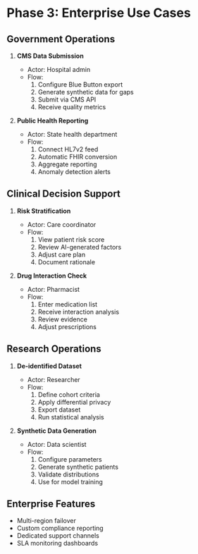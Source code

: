 # Phase 3: Enterprise Use Cases

## Government Operations
1. **CMS Data Submission**
   - Actor: Hospital admin
   - Flow:
     1. Configure Blue Button export
     2. Generate synthetic data for gaps
     3. Submit via CMS API
     4. Receive quality metrics

2. **Public Health Reporting**
   - Actor: State health department
   - Flow:
     1. Connect HL7v2 feed
     2. Automatic FHIR conversion
     3. Aggregate reporting
     4. Anomaly detection alerts

## Clinical Decision Support
1. **Risk Stratification**
   - Actor: Care coordinator
   - Flow:
     1. View patient risk score
     2. Review AI-generated factors
     3. Adjust care plan
     4. Document rationale

2. **Drug Interaction Check**
   - Actor: Pharmacist
   - Flow:
     1. Enter medication list
     2. Receive interaction analysis
     3. Review evidence
     4. Adjust prescriptions

## Research Operations
1. **De-identified Dataset**
   - Actor: Researcher
   - Flow:
     1. Define cohort criteria
     2. Apply differential privacy
     3. Export dataset
     4. Run statistical analysis

2. **Synthetic Data Generation**
   - Actor: Data scientist
   - Flow:
     1. Configure parameters
     2. Generate synthetic patients
     3. Validate distributions
     4. Use for model training

## Enterprise Features
- Multi-region failover
- Custom compliance reporting
- Dedicated support channels
- SLA monitoring dashboards
